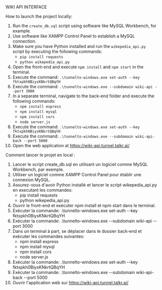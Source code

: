 WIKI API INTERFACE

How to launch the project locally:

1. Run the `create_db.sql` script using software like MySQL Workbench, for example.
2. Use software like XAMPP Control Panel to establish a MySQL connection.
3. Make sure you have Python installed and run the `wikepedia_api.py` script by executing the following commands:
   - `pip install requests`
   - `python wikepedia_api.py`
4. Open the front-end and execute `npm install` and `npm start` in the terminal.
5. Execute the command: `.\tunnelto-windows.exe set-auth --key fktxpkh0BiysKNkrtQBqYH`
6. Execute the command: `.\tunnelto-windows.exe --subdomain wiki-api --port 3000`
7. In a separate terminal, navigate to the back-end folder and execute the following commands:
   - `npm install express`
   - `npm install mysql`
   - `npm install cors`
   - `node server.js`
8. Execute the command: `.\tunnelto-windows.exe set-auth --key fktxpkh0BiysKNkrtQBqYH`
9. Execute the command: `.\tunnelto-windows.exe --subdomain wiki-api-back --port 5000`
10. Open the web application at https://wiki-api.tunnel.talkr.ai/

Comment lancer le projet en local :

1. Lancer le script create_db.sql en utilisant un logiciel comme MySQL Workbench, par exemple.
2. Utiliser un logiciel comme XAMPP Control Panel pour établir une connexion MySQL.
3. Assurez-vous d'avoir Python installé et lancer le script wikepedia_api.py en executant les commandes:
   - pip install requests
   - python wikepedia_api.py
4. Ouvrir le front-end et exécuter npm install et npm start dans le terminal.
5. Exécuter la commande: .\tunnelto-windows.exe set-auth --key fktxpkh0BiysKNkrtQBqYH
6. Exécuter la commande: .\tunnelto-windows.exe --subdomain wiki-api --port 3000
7. Dans un terminal à part, se déplacer dans le dossier back-end et exécuter les commandes suivantes:
   - npm install express
   - npm install mysql
   - npm install cors
   - node server.js
9. Exécuter la commande: .\tunnelto-windows.exe set-auth --key fktxpkh0BiysKNkrtQBqYH
10. Exécuter la commande: .\tunnelto-windows.exe --subdomain wiki-api-back --port 5000
11. Ouvrir l'application web sur https://wiki-api.tunnel.talkr.ai/
